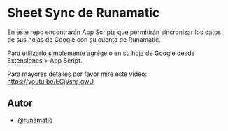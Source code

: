 # Sheet Sync de Runamatic


En este repo encontrarán App Scripts que permitirán sincronizar los datos de sus hojas de Google con su cuenta de Runamatic.

Para utilizarlo simplemente agrégelo en su hoja de Google desde Extensiones > App Script.

Para mayores detalles por favor mire este video: https://youtu.be/ECjVshj_qwU

## Autor

- [@runamatic](https://runamatic.io)
